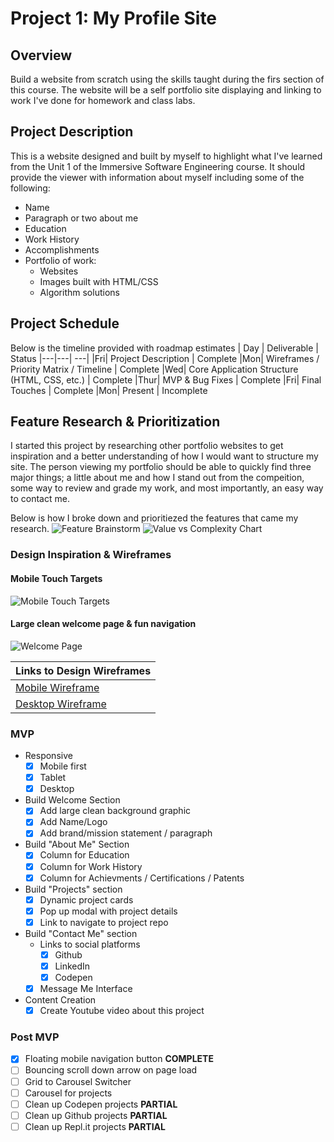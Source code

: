 # Project 1: My Profile Site

## Overview
Build a website from scratch using the skills taught during the firs section of this course. The website will be a self portfolio site displaying and linking to work I've done for homework and class labs. 

## Project Description
This is a website designed and built by myself to highlight what I've learned from the Unit 1 of the Immersive Software Engineering course. It should provide the viewer with information about myself including some of the following: 
* Name
* Paragraph or two about me
* Education
* Work History
* Accomplishments
* Portfolio of work:
	* Websites
	* Images built with HTML/CSS
	* Algorithm solutions
  
## Project Schedule
Below is the timeline provided with roadmap estimates
|  Day | Deliverable | Status
|---|---| ---|
|Fri| Project Description | Complete
|Mon| Wireframes / Priority Matrix / Timeline | Complete
|Wed| Core Application Structure (HTML, CSS, etc.) | Complete
|Thur| MVP & Bug Fixes | Complete
|Fri| Final Touches | Complete
|Mon| Present | Incomplete

## Feature Research & Prioritization 

I started this project by researching other portfolio websites to get inspiration and a better understanding of how I would want to structure my site. The person viewing my portfolio should be able to quickly find three major things; a little about me and how I stand out from the compeition, some way to review and grade my work, and most importantly, an easy way to contact me. 

Below is how I broke down and prioritiezed the features that came my research. 
![Feature Brainstorm](https://res.cloudinary.com/doaftkgbv/image/upload/v1583773100/FeatureBrainstorming_hssb1g.png)
![Value vs Complexity Chart](https://res.cloudinary.com/doaftkgbv/image/upload/v1583773146/ValueVSComplexity_u2inhx.png)

### Design Inspiration & Wireframes

#### Mobile Touch Targets ####
![Mobile Touch Targets](https://res.cloudinary.com/doaftkgbv/image/upload/c_scale,h_663/v1584308078/MobileTargetZones_ydlx0d.png)

#### Large clean welcome page & fun navigation ####
![Welcome Page](https://res.cloudinary.com/doaftkgbv/image/upload/c_scale,h_516/v1584308080/DesignInspiration-NavTransition_geq1n6.png)



|Links to Design Wireframes |
|---|
|[Mobile Wireframe](https://res.cloudinary.com/doaftkgbv/image/upload/v1583771400/Mobile-Wireframe_jm9zpg.png)|
|[Desktop Wireframe](https://res.cloudinary.com/doaftkgbv/image/upload/v1583771399/Desktop-wireframe_lwi0vk.png)|

### MVP
- Responsive
  - [x] Mobile first
  - [x] Tablet
  - [x] Desktop
  
- Build Welcome Section
	- [x] Add large clean background graphic
	- [x] Add Name/Logo
	- [x] Add brand/mission statement / paragraph
	
- Build "About Me" Section
	- [x] Column for Education
	- [x] Column for Work History
	- [x] Column for Achievments / Certifications / Patents

- Build "Projects" section
	- [x] Dynamic project cards 
	- [x] Pop up modal with project details
  	- [x] Link to navigate to project repo

- Build "Contact Me" section
	- Links to social platforms
		- [x] Github
		- [x] LinkedIn
		- [x] Codepen
	- [x] Message Me Interface
	
- Content Creation
	- [x] Create Youtube video about this project
  
### Post MVP
- [x] Floating mobile navigation button **COMPLETE**
- [ ] Bouncing scroll down arrow on page load
- [ ] Grid to Carousel Switcher
- [ ] Carousel for projects
- [ ] Clean up Codepen projects **PARTIAL** 
- [ ] Clean up Github projects **PARTIAL**
- [ ] Clean up Repl.it projects **PARTIAL**
